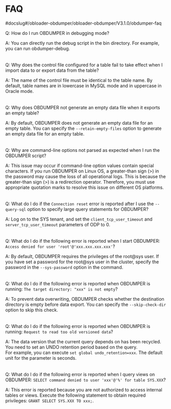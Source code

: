 FAQ 
========================
#docslug#/obloader-obdumper/obloader-obdumper/V3.1.0/obdumper-faq


Q: How do I run OBDUMPER in debugging mode? 

A: You can directly run the debug script in the bin directory. For example, you can run obdumper-debug. 
<br><br><br>
Q: Why does the control file configured for a table fail to take effect when I import data to or export data from the table? 

A: The name of the control file must be identical to the table name. By default, table names are in lowercase in MySQL mode and in uppercase in Oracle mode. 
<br><br><br>
Q: Why does OBDUMPER not generate an empty data file when it exports an empty table? 

A: By default, OBDUMPER does not generate an empty data file for an empty table. You can specify the `--retain-empty-files` option to generate an empty data file for an empty table. 
<br><br><br>
Q: Why are command-line options not parsed as expected when I run the OBDUMPER script? 

A: This issue may occur if command-line option values contain special characters. If you run OBDUMPER on Linux OS, a greater-than sign (\>) in the password may cause the loss of all operational logs. This is because the greater-than sign (\>) is a redirection operator. Therefore, you must use appropriate quotation marks to resolve this issue on different OS platforms. 
<br><br><br>
Q: What do I do if the `Connection reset` error is reported after I use the `--query-sql` option to specify large query statements for OBDUMPER? 

A: Log on to the SYS tenant, and set the `client_tcp_user_timeout` and `server_tcp_user_timeout` parameters of ODP to 0. 
<br><br><br>
Q: What do I do if the following error is reported when I start OBDUMPER: `Access denied for user 'root'@'xxx.xxx.xxx.xxx'`? 

A: By default, OBDUMPER requires the privileges of the root@sys user. If you have set a password for the root@sys user in the cluster, specify the password in the `--sys-password` option in the command. 
<br><br><br>
Q: What do I do if the following error is reported when OBDUMPER is running: `The target directory: "xxx" is not empty`? 

A: To prevent data overwriting, OBDUMPER checks whether the destination directory is empty before data export. You can specify the `--skip-check-dir` option to skip this check. 
<br><br><br>
Q: What do I do if the following error is reported when OBDUMPER is running: `Request to read too old versioned data`? 

A: The data version that the current query depends on has been recycled. You need to set an UNDO retention period based on the query. <br> For example, you can execute `set global undo_retention=xxx`. The default unit for the parameter is seconds. 
<br><br><br>
Q: What do I do if the following error is reported when I query views on OBDUMPER: `SELECT command denied to user 'xxx'@'%' for table SYS.XXX`? 

A: This error is reported because you are not authorized to access internal tables or views. Execute the following statement to obtain required privileges: `GRANT SELECT SYS.XXX TO xxx;`.
